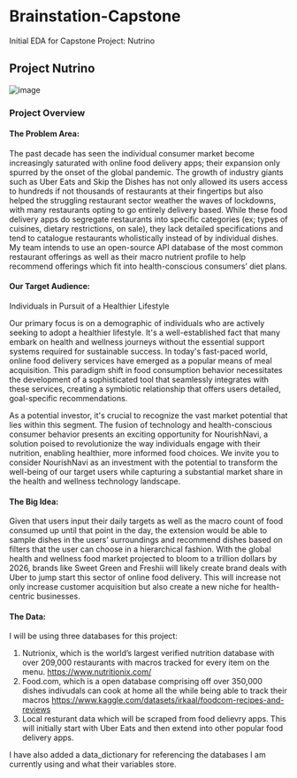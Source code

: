 # Brainstation-Capstone
Initial EDA for Capstone Project: Nutrino 

## Project Nutrino

<p align="center"> 
  
  ![image](https://github.com/RafayKhan2/Brainstation-Capstone/assets/144967604/0facb35c-efe1-4dc9-ba99-2539c86aebb3)

</p>

### Project Overview

#### The Problem Area:
The past decade has seen the individual consumer market become increasingly saturated with online
food delivery apps; their expansion only spurred by the onset of the global pandemic. The growth of
industry giants such as Uber Eats and Skip the Dishes has not only allowed its users access to hundreds if
not thousands of restaurants at their fingertips but also helped the struggling restaurant sector weather
the waves of lockdowns, with many restaurants opting to go entirely delivery based.
While these food delivery apps do segregate restaurants into specific categories (ex; types of cuisines,
dietary restrictions, on sale), they lack detailed specifications and tend to catalogue restaurants
wholistically instead of by individual dishes.
My team intends to use an open-source API database of the most common restaurant offerings as well
as their macro nutrient profile to help recommend offerings which fit into health-conscious consumers’
diet plans.

#### Our Target Audience:

Individuals in Pursuit of a Healthier Lifestyle

Our primary focus is on a demographic of individuals who are actively seeking to adopt a healthier lifestyle. It's a well-established fact that many embark on health and wellness journeys without the essential support systems required for sustainable success. In today's fast-paced world, online food delivery services have emerged as a popular means of meal acquisition. This paradigm shift in food consumption behavior necessitates the development of a sophisticated tool that seamlessly integrates with these services, creating a symbiotic relationship that offers users detailed, goal-specific recommendations.

As a potential investor, it's crucial to recognize the vast market potential that lies within this segment. The fusion of technology and health-conscious consumer behavior presents an exciting opportunity for NourishNavi, a solution poised to revolutionize the way individuals engage with their nutrition, enabling healthier, more informed food choices. We invite you to consider NourishNavi as an investment with the potential to transform the well-being of our target users while capturing a substantial market share in the health and wellness technology landscape.

#### The Big Idea:
Given that users input their daily targets as well as the macro count of food consumed up until that point
in the day, the extension would be able to sample dishes in the users’ surroundings and recommend
dishes based on filters that the user can choose in a hierarchical fashion. With the global health and wellness food market projected to bloom to a trillion dollars by 2026, brands like Sweet Green and Freshii will likely create brand deals with Uber to jump start this sector of online
food delivery. This will increase not only increase customer acquisition but also create a new niche for
health-centric businesses.

#### The Data:
I will be using three databases for this project: 
1) Nutrionix, which is the world’s largest verified nutrition database with over 209,000 restaurants with macros tracked for every item on the menu. https://www.nutritionix.com/
2) Food.com, which is a open database comprising off over 350,000 dishes indivudals can cook at home all the while being able to track their macros
https://www.kaggle.com/datasets/irkaal/foodcom-recipes-and-reviews
3) Local resturant data which will be scraped from food delievry apps. This will initially start with Uber Eats and then extend into other popular food delivery apps.

I have also added a data_dictionary for referencing the databases I am currently using and what their variables store.
